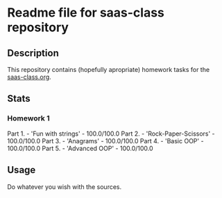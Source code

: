 # Readme file for saas-class repository

## Description
This repository contains (hopefully apropriate) homework tasks for the [saas-class.org](http://saas-class.org).

## Stats
### Homework 1
Part 1. - 'Fun with strings' - 100.0/100.0
Part 2. - 'Rock-Paper-Scissors' - 100.0/100.0
Part 3. - 'Anagrams' - 100.0/100.0
Part 4. - 'Basic OOP' - 100.0/100.0
Part 5. - 'Advanced OOP' - 100.0/100.0

## Usage
Do whatever you wish with the sources.
